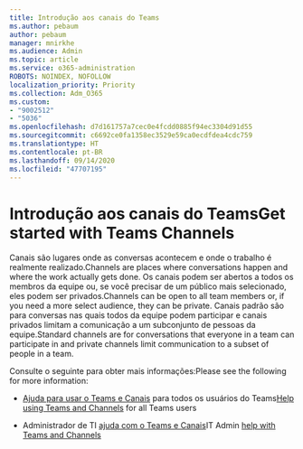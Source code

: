 ```yaml
---
title: Introdução aos canais do Teams
ms.author: pebaum
author: pebaum
manager: mnirkhe
ms.audience: Admin
ms.topic: article
ms.service: o365-administration
ROBOTS: NOINDEX, NOFOLLOW
localization_priority: Priority
ms.collection: Adm_O365
ms.custom:
- "9002512"
- "5036"
ms.openlocfilehash: d7d161757a7cec0e4fcdd0885f94ec3304d91d55
ms.sourcegitcommit: c6692ce0fa1358ec3529e59ca0ecdfdea4cdc759
ms.translationtype: HT
ms.contentlocale: pt-BR
ms.lasthandoff: 09/14/2020
ms.locfileid: "47707195"
---
```

# <a name="get-started-with-teams-channels"></a><span data-ttu-id="409e6-102">Introdução aos canais do Teams</span><span class="sxs-lookup"><span data-stu-id="409e6-102">Get started with Teams Channels</span></span>

<span data-ttu-id="409e6-103">Canais são lugares onde as conversas acontecem e onde o trabalho é realmente realizado.</span><span class="sxs-lookup"><span data-stu-id="409e6-103">Channels are places where conversations happen and where the work actually gets done.</span></span> <span data-ttu-id="409e6-104">Os canais podem ser abertos a todos os membros da equipe ou, se você precisar de um público mais selecionado, eles podem ser privados.</span><span class="sxs-lookup"><span data-stu-id="409e6-104">Channels can be open to all team members or, if you need a more select audience, they can be private.</span></span> <span data-ttu-id="409e6-105">Canais padrão são para conversas nas quais todos da equipe podem participar e canais privados limitam a comunicação a um subconjunto de pessoas da equipe.</span><span class="sxs-lookup"><span data-stu-id="409e6-105">Standard channels are for conversations that everyone in a team can participate in and private channels limit communication to a subset of people in a team.</span></span>

<span data-ttu-id="409e6-106">Consulte o seguinte para obter mais informações:</span><span class="sxs-lookup"><span data-stu-id="409e6-106">Please see the following for more information:</span></span>

- <span data-ttu-id="409e6-107">[Ajuda para usar o Teams e Canais](https://support.office.com/article/teams-and-channels-df38ae23-8f85-46d3-b071-cb11b9de5499) para todos os usuários do Teams</span><span class="sxs-lookup"><span data-stu-id="409e6-107">[Help using Teams and Channels](https://support.office.com/article/teams-and-channels-df38ae23-8f85-46d3-b071-cb11b9de5499) for all Teams users</span></span>

- <span data-ttu-id="409e6-108">Administrador de TI [ajuda com o Teams e Canais](https://docs.microsoft.com/microsoftteams/teams-channels-overview)</span><span class="sxs-lookup"><span data-stu-id="409e6-108">IT Admin [help with Teams and Channels](https://docs.microsoft.com/microsoftteams/teams-channels-overview)</span></span> 
